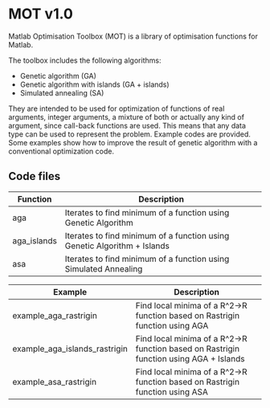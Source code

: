 MOT v1.0
========

Matlab Optimisation Toolbox (MOT) is a library of optimisation functions for Matlab.

The toolbox includes the following algorithms:
* Genetic algorithm (GA)
* Genetic algorithm with islands (GA + islands)
* Simulated annealing (SA)

They are intended to be used for optimization of functions of real arguments, integer arguments, a mixture of both or actually any kind of argument, since call-back functions are used. This means that any data type can be used to represent the problem.
Example codes are provided. Some examples show how to improve the result of genetic algorithm with a conventional optimization code.

Code files
----------

| Function | Description
|----------|------------
| aga | Iterates to find minimum of a function using Genetic Algorithm
| aga_islands | Iterates to find minimum of a function using Genetic Algorithm + Islands
| asa | Iterates to find minimum of a function using Simulated Annealing

| Example | Description
|---------|------------
| example_aga_rastrigin | Find local minima of a R^2->R function based on Rastrigin function using AGA
| example_aga_islands_rastrigin | Find local minima of a R^2->R function based on Rastrigin function using AGA + Islands
| example_asa_rastrigin | Find local minima of a R^2->R function based on Rastrigin function using ASA

